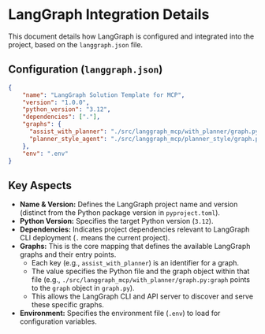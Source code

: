 # LangGraph Integration Details

This document details how LangGraph is configured and integrated into the project, based on the `langgraph.json` file.

## Configuration (`langgraph.json`)

```json
{
    "name": "LangGraph Solution Template for MCP",
    "version": "1.0.0",
    "python_version": "3.12",
    "dependencies": ["."],
    "graphs": {
      "assist_with_planner": "./src/langgraph_mcp/with_planner/graph.py:graph",
      "planner_style_agent": "./src/langgraph_mcp/planner_style/graph.py:graph"
    },
    "env": ".env"
}
```

## Key Aspects

*   **Name & Version:** Defines the LangGraph project name and version (distinct from the Python package version in `pyproject.toml`).
*   **Python Version:** Specifies the target Python version (`3.12`).
*   **Dependencies:** Indicates project dependencies relevant to LangGraph CLI deployment (`.` means the current project).
*   **Graphs:** This is the core mapping that defines the available LangGraph graphs and their entry points.
    *   Each key (e.g., `assist_with_planner`) is an identifier for a graph.
    *   The value specifies the Python file and the graph object within that file (e.g., `./src/langgraph_mcp/with_planner/graph.py:graph` points to the `graph` object in `graph.py`).
    *   This allows the LangGraph CLI and API server to discover and serve these specific graphs.
*   **Environment:** Specifies the environment file (`.env`) to load for configuration variables. 
